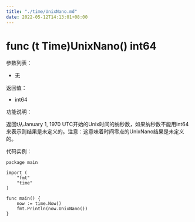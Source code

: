 ```yaml
---
title: "./time/UnixNano.md"
date: 2022-05-12T14:13:01+08:00
---
```

# func (t Time)UnixNano() int64

参数列表：

- 无

返回值：

- int64

功能说明：

返回t从January 1, 1970 UTC开始的Unix时间的纳秒数，如果纳秒数不能用int64来表示则结果是未定义的。注意：这意味着时间零点的UnixNano结果是未定义的。

代码实例：

	package main
	
	import (
	    "fmt"
	    "time"
	)
	
	func main() {
	    now := time.Now()
	    fmt.Println(now.UnixNano())
	}
